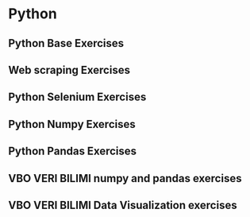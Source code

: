# Python
## Python Base Exercises
## Web scraping Exercises
## Python Selenium Exercises
## Python Numpy Exercises
## Python Pandas Exercises
## VBO VERI BILIMI numpy and pandas exercises
## VBO VERI BILIMI Data Visualization exercises

